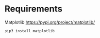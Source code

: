 # Requirements

Matplotlib
https://pypi.org/project/matplotlib/

```bash
pip3 install matplotlib
```
